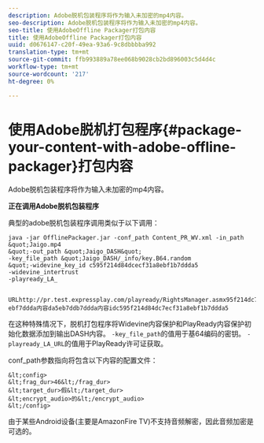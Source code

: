 ```yaml
---
description: Adobe脱机包装程序将作为输入未加密的mp4内容。
seo-description: Adobe脱机包装程序将作为输入未加密的mp4内容。
seo-title: 使用AdobeOffline Packager打包内容
title: 使用AdobeOffline Packager打包内容
uuid: d0676147-c20f-49ea-93a6-9c8dbbbba992
translation-type: tm+mt
source-git-commit: ffb993889a78ee068b9028cb2bd896003c5d4d4c
workflow-type: tm+mt
source-wordcount: '217'
ht-degree: 0%

---
```



# 使用Adobe脱机打包程序{#package-your-content-with-adobe-offline-packager}打包内容

Adobe脱机包装程序将作为输入未加密的mp4内容。

**正在调用Adobe脱机包装程序**

典型的adobe脱机包装程序调用类似于以下调用：

    java -jar OfflinePackager.jar -conf_path Content_PR_WV.xml -in_path &quot;Jaigo.mp4
    &quot;-out_path &quot;Jaigo_DASH&quot;
    -key_file_path &quot;Jaigo_DASH/_info/key.B64.random
    &quot;-widevine_key_id c595f214d84dcecf31a8ebf1b7ddda5
    -widevine_intertrust
    -playready_LA_
    
    
    URLhttp://pr.test.expressplay.com/playready/RightsManager.asmx95f214dc7f31a ebf7ddda内容da5eb7ddb7ddda内容idc595f214d84dc7ecf31a8ebf1b7ddda5

在这种特殊情况下，脱机打包程序将Widevine内容保护和PlayReady内容保护初始化数据添加到输出DASH内容。 `-key_file_path`的值用于基64编码的密钥。 `-playready_LA_URL`的值用于PlayReady许可证获取。

conf_path参数指向将包含以下内容的配置文件：

    &lt;config>
    &lt;frag_dur>46&lt;/frag_dur>
    &lt;target_dur>假&lt;/target_dur>
    &lt;encrypt_audio>的&lt;/encrypt_audio>
    &lt;/config>

由于某些Android设备(主要是AmazonFire TV)不支持音频解密，因此音频加密是可选的。
